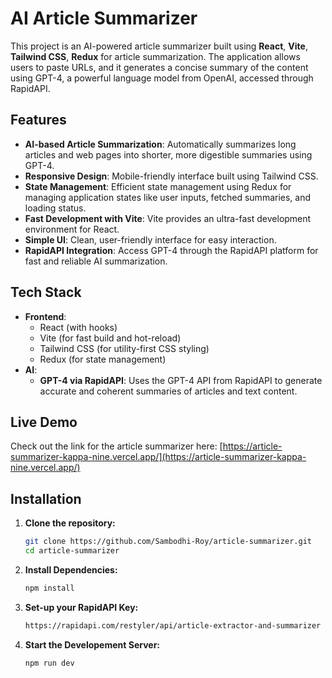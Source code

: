 # AI Article Summarizer

This project is an AI-powered article summarizer built using **React**, **Vite**, **Tailwind CSS**, **Redux** for article summarization. The application allows users to paste URLs, and it generates a concise summary of the content using GPT-4, a powerful language model from OpenAI, accessed through RapidAPI.

## Features

- **AI-based Article Summarization**: Automatically summarizes long articles and web pages into shorter, more digestible summaries using GPT-4.
- **Responsive Design**: Mobile-friendly interface built using Tailwind CSS.
- **State Management**: Efficient state management using Redux for managing application states like user inputs, fetched summaries, and loading status.
- **Fast Development with Vite**: Vite provides an ultra-fast development environment for React.
- **Simple UI**: Clean, user-friendly interface for easy interaction.
- **RapidAPI Integration**: Access GPT-4 through the RapidAPI platform for fast and reliable AI summarization.

## Tech Stack

- **Frontend**: 
  - React (with hooks)
  - Vite (for fast build and hot-reload)
  - Tailwind CSS (for utility-first CSS styling)
  - Redux (for state management)
- **AI**:
  - **GPT-4 via RapidAPI**: Uses the GPT-4 API from RapidAPI to generate accurate and coherent summaries of articles and text content.
 
## Live Demo

Check out the link for the article summarizer here:
[https://article-summarizer-kappa-nine.vercel.app/](https://article-summarizer-kappa-nine.vercel.app/)


## Installation

1. **Clone the repository:**

   ```bash
   git clone https://github.com/Sambodhi-Roy/article-summarizer.git
   cd article-summarizer

2. **Install Dependencies:**

   ```bash
   npm install

3. **Set-up your RapidAPI Key:**

   ```bash
   https://rapidapi.com/restyler/api/article-extractor-and-summarizer

4. **Start the Developement Server:**

   ```bash
   npm run dev
